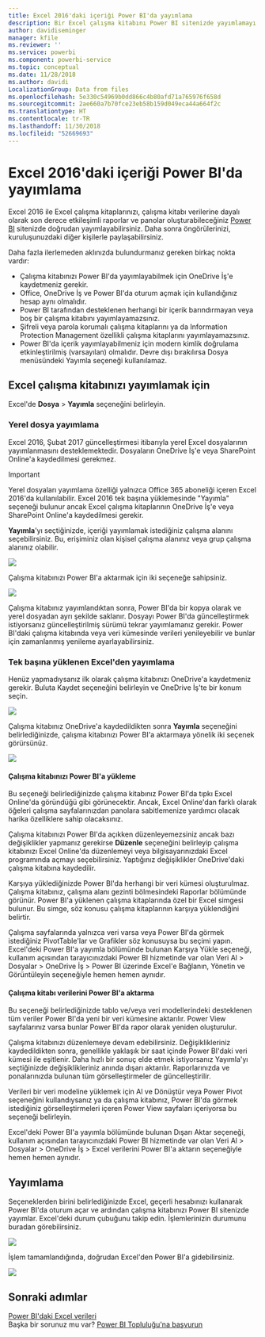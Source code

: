 ```yaml
---
title: Excel 2016'daki içeriği Power BI'da yayımlama
description: Bir Excel çalışma kitabını Power BI sitenizde yayımlamayı öğrenin.
author: davidiseminger
manager: kfile
ms.reviewer: ''
ms.service: powerbi
ms.component: powerbi-service
ms.topic: conceptual
ms.date: 11/28/2018
ms.author: davidi
LocalizationGroup: Data from files
ms.openlocfilehash: 5e330c54969b0dd866c4b80afd71a765976f658d
ms.sourcegitcommit: 2ae660a7b70fce23eb58b159d049eca44a664f2c
ms.translationtype: HT
ms.contentlocale: tr-TR
ms.lasthandoff: 11/30/2018
ms.locfileid: "52669693"
---
```

# <a name="publish-to-power-bi-from-excel-2016"></a>Excel 2016'daki içeriği Power BI'da yayımlama
Excel 2016 ile Excel çalışma kitaplarınızı, çalışma kitabı verilerine dayalı olarak son derece etkileşimli raporlar ve panolar oluşturabileceğiniz [Power BI](https://powerbi.microsoft.com) sitenizde doğrudan yayımlayabilirsiniz. Daha sonra öngörülerinizi, kuruluşunuzdaki diğer kişilerle paylaşabilirsiniz.

Daha fazla ilerlemeden aklınızda bulundurmanız gereken birkaç nokta vardır:

* Çalışma kitabınızı Power BI'da yayımlayabilmek için OneDrive İş'e kaydetmeniz gerekir.
* Office, OneDrive İş ve Power BI'da oturum açmak için kullandığınız hesap aynı olmalıdır.
* Power BI tarafından desteklenen herhangi bir içerik barındırmayan veya boş bir çalışma kitabını yayımlayamazsınız.
* Şifreli veya parola korumalı çalışma kitaplarını ya da Information Protection Management özellikli çalışma kitaplarını yayımlayamazsınız.
* Power BI'da içerik yayımlayabilmeniz için modern kimlik doğrulama etkinleştirilmiş (varsayılan) olmalıdır. Devre dışı bırakılırsa Dosya menüsündeki Yayımla seçeneği kullanılamaz.

## <a name="to-publish-your-excel-workbook"></a>Excel çalışma kitabınızı yayımlamak için
Excel'de **Dosya** > **Yayımla** seçeneğini belirleyin.

### <a name="local-file-publishing"></a>Yerel dosya yayımlama
Excel 2016, Şubat 2017 güncelleştirmesi itibarıyla yerel Excel dosyalarının yayımlanmasını desteklemektedir. Dosyaların OneDrive İş'e veya SharePoint Online'a kaydedilmesi gerekmez.

> [!IMPORTANT]
> Yerel dosyaları yayımlama özelliği yalnızca Office 365 aboneliği içeren Excel 2016'da kullanılabilir. Excel 2016 tek başına yüklemesinde "Yayımla" seçeneği bulunur ancak Excel çalışma kitaplarının OneDrive İş'e veya SharePoint Online'a kaydedilmesi gerekir.
> 
> 

**Yayımla**'yı seçtiğinizde, içeriği yayımlamak istediğiniz çalışma alanını seçebilirsiniz. Bu, erişiminiz olan kişisel çalışma alanınız veya grup çalışma alanınız olabilir.

![](media/service-publish-from-excel/pbi_choose_workspace.png)

Çalışma kitabınızı Power BI'a aktarmak için iki seçeneğe sahipsiniz.

![](media/service-publish-from-excel/pbi_uploadexport3.png)

Çalışma kitabınız yayımlandıktan sonra, Power BI'da bir kopya olarak ve yerel dosyadan ayrı şekilde saklanır. Dosyayı Power BI'da güncelleştirmek istiyorsanız güncelleştirilmiş sürümü tekrar yayımlamanız gerekir. Power BI'daki çalışma kitabında veya veri kümesinde verileri yenileyebilir ve bunlar için zamanlanmış yenileme ayarlayabilirsiniz.

### <a name="publishing-from-excel-standalone"></a>Tek başına yüklenen Excel'den yayımlama
Henüz yapmadıysanız ilk olarak çalışma kitabınızı OneDrive'a kaydetmeniz gerekir. Buluta Kaydet seçeneğini belirleyin ve OneDrive İş'te bir konum seçin.

![](media/service-publish-from-excel/pbi_savetoonedrive2.png)

Çalışma kitabınız OneDrive'a kaydedildikten sonra **Yayımla** seçeneğini belirlediğinizde, çalışma kitabınızı Power BI'a aktarmaya yönelik iki seçenek görürsünüz.

![](media/service-publish-from-excel/pbi_uploadexport2.png)

#### <a name="upload-your-workbook-to-power-bi"></a>Çalışma kitabınızı Power BI'a yükleme
Bu seçeneği belirlediğinizde çalışma kitabınız Power BI'da tıpkı Excel Online'da göründüğü gibi görünecektir. Ancak, Excel Online'dan farklı olarak öğeleri çalışma sayfalarınızdan panolara sabitlemenize yardımcı olacak harika özelliklere sahip olacaksınız.

Çalışma kitabınızı Power BI'da açıkken düzenleyemezsiniz ancak bazı değişiklikler yapmanız gerekirse **Düzenle** seçeneğini belirleyip çalışma kitabınızı Excel Online'da düzenlemeyi veya bilgisayarınızdaki Excel programında açmayı seçebilirsiniz. Yaptığınız değişiklikler OneDrive'daki çalışma kitabına kaydedilir.

Karşıya yüklediğinizde Power BI'da herhangi bir veri kümesi oluşturulmaz. Çalışma kitabınız, çalışma alanı gezinti bölmesindeki Raporlar bölümünde görünür. Power BI'a yüklenen çalışma kitaplarında özel bir Excel simgesi bulunur. Bu simge, söz konusu çalışma kitaplarının karşıya yüklendiğini belirtir.

Çalışma sayfalarında yalnızca veri varsa veya Power BI'da görmek istediğiniz PivotTable'lar ve Grafikler söz konusuysa bu seçimi yapın.
Excel'deki Power BI'a yayımla bölümünde bulunan Karşıya Yükle seçeneği, kullanım açısından tarayıcınızdaki Power BI hizmetinde var olan Veri Al > Dosyalar > OneDrive İş > Power BI üzerinde Excel'e Bağlanın, Yönetin ve Görüntüleyin seçeneğiyle hemen hemen aynıdır.

#### <a name="export-workbook-data-to-power-bi"></a>Çalışma kitabı verilerini Power BI'a aktarma
Bu seçeneği belirlediğinizde tablo ve/veya veri modellerindeki desteklenen tüm veriler Power BI'da yeni bir veri kümesine aktarılır. Power View sayfalarınız varsa bunlar Power BI'da rapor olarak yeniden oluşturulur.

Çalışma kitabınızı düzenlemeye devam edebilirsiniz. Değişiklikleriniz kaydedildikten sonra, genellikle yaklaşık bir saat içinde Power BI'daki veri kümesi ile eşitlenir. Daha hızlı bir sonuç elde etmek istiyorsanız Yayımla'yı seçtiğinizde değişiklikleriniz anında dışarı aktarılır. Raporlarınızda ve ponalarınızda bulunan tüm görselleştirmeler de güncelleştirilir.

Verileri bir veri modeline yüklemek için Al ve Dönüştür veya Power Pivot seçeneğini kullandıysanız ya da çalışma kitabınız, Power BI'da görmek istediğiniz görselleştirmeleri içeren Power View sayfaları içeriyorsa bu seçeneği belirleyin.

Excel'deki Power BI'a yayımla bölümünde bulunan Dışarı Aktar seçeneği, kullanım açısından tarayıcınızdaki Power BI hizmetinde var olan Veri Al > Dosyalar > OneDrive İş > Excel verilerini Power BI'a aktarın seçeneğiyle hemen hemen aynıdır.

## <a name="publishing"></a>Yayımlama
Seçeneklerden birini belirlediğinizde Excel, geçerli hesabınızı kullanarak Power BI'da oturum açar ve ardından çalışma kitabınızı Power BI sitenizde yayımlar. Excel'deki durum çubuğunu takip edin. İşlemlerinizin durumunu buradan görebilirsiniz.

![](media/service-publish-from-excel/pbi_publishingstatus.png)

İşlem tamamlandığında, doğrudan Excel'den Power BI'a gidebilirsiniz.

![](media/service-publish-from-excel/pbi_gotopbi.png)

## <a name="next-steps"></a>Sonraki adımlar
[Power BI'daki Excel verileri](service-excel-workbook-files.md)  
Başka bir sorunuz mu var? [Power BI Topluluğu'na başvurun](http://community.powerbi.com/)

